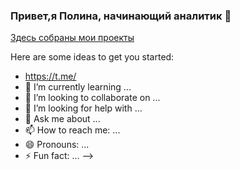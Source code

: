 ### Привет,я Полина, начинающий аналитик 👋

[Здесь собраны мои проекты](https://github.com/Polinailinet/Portfolio)

Here are some ideas to get you started:

-  https://t.me/
- 🌱 I’m currently learning ...
- 👯 I’m looking to collaborate on ...
- 🤔 I’m looking for help with ...
- 💬 Ask me about ...
- 📫 How to reach me: ...
- 😄 Pronouns: ...
- ⚡ Fun fact: ...
-->
